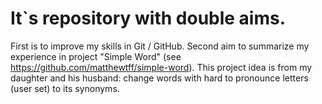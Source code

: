 # It`s repository with double aims.
First is to improve my skills in Git / GitHub.
Second aim to summarize my experience in project "Simple Word" (see https://github.com/matthewtff/simple-word).
This project idea is from my daughter and his husband: change words with hard to pronounce letters (user set) to its synonyms.
